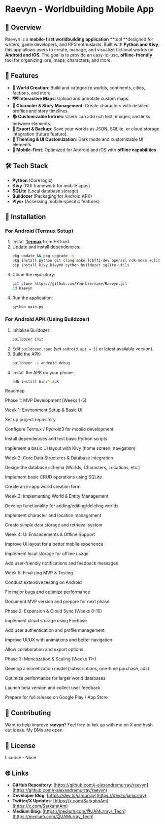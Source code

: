 # Raevyn - Worldbuilding Mobile App

## 📌 Overview

Raevyn is a **mobile-first worldbuilding application** **tool **designed for writers, game developers, and RPG enthusiasts. Built with **Python and Kivy**, this app allows users to create, manage, and visualize fictional worlds on **Android and iOS**. The goal is to provide an easy-to-use, **offline-friendly** tool for organizing lore, maps, characters, and more.

## 🚀 Features

- **📜 World Creation**: Build and categorize worlds, continents, cities, factions, and more.
- **🗺️ Interactive Maps**: Upload and annotate custom maps.
- **📖 Character & Story Management**: Create characters with detailed profiles and story timelines.
- **📚 Customizable Entries**: Users can add rich text, images, and links between elements.
- **📂 Export & Backup**: Save your worlds as JSON, SQLite, or cloud storage integration (future feature).
- **🎨 Theming & UI Customization**: Dark mode and customizable UI elements.
- **📱 Mobile-First**: Optimized for Android and iOS with **offline capabilities**.

## 🛠️ Tech Stack

- **Python** (Core logic)
- **Kivy** (GUI framework for mobile apps)
- **SQLite** (Local database storage)
- **Buildozer** (Packaging for Android APK)
- **Plyer** (Accessing mobile-specific features)

## 📲 Installation

### **For Android (Termux Setup)**

1. Install **[Termux](https://f-droid.org/packages/com.termux/)** from F-Droid.
2. Update and install dependencies:
   ```bash
   pkg update && pkg upgrade -y
   pkg install python git clang make libffi-dev openssl ndk-mesa sqlite
   pip install kivy kivymd cython buildozer sqlite-utils
   ```
3. Clone the repository:
   ```bash
   git clone https://github.com/YourUsername/Raevyn.git
   cd Raevyn
   ```
4. Run the application:
   ```bash
   python main.py
   ```

### **For Android APK (Using Buildozer)**

1. Initialize Buildozer:
   ```bash
   buildozer init
   ```
2. Edit `buildozer.spec` (set `android.api = 31` or latest available version).
3. Build the APK:
   ```bash
   buildozer -v android debug
   ```
4. Install the APK on your phone:
   ```bash
   adb install bin/*.apk
   ```

Roadmap

Phase 1: MVP Development (Weeks 1-5)

Week 1: Environment Setup & Basic UI

Set up project repository

Configure Termux / Pydroid3 for mobile development

Install dependencies and test basic Python scripts

Implement a basic UI layout with Kivy (home screen, navigation)

Week 2: Core Data Structures & Database Integration

Design the database schema (Worlds, Characters, Locations, etc.)

Implement basic CRUD operations using SQLite

Create an in-app world creation form

Week 3: Implementing World & Entity Management

Develop functionality for adding/editing/deleting worlds

Implement character and location management

Create simple data storage and retrieval system

Week 4: UI Enhancements & Offline Support

Improve UI layout for a better mobile experience

Implement local storage for offline usage

Add user-friendly notifications and feedback messages

Week 5: Finalizing MVP & Testing

Conduct extensive testing on Android

Fix major bugs and optimize performance

Document MVP version and prepare for next phase

Phase 2: Expansion & Cloud Sync (Weeks 6-10)

Implement cloud storage using Firebase

Add user authentication and profile management

Improve UI/UX with animations and better navigation

Allow collaboration and export options

Phase 3: Monetization & Scaling (Weeks 11+)

Develop a monetization model (subscriptions, one-time purchase, ads)

Optimize performance for larger world databases

Launch beta version and collect user feedback

Prepare for full release on Google Play / App Store


## 🤝 Contributing

Want to help improve **raevyn**? Feel free to link up with me on X and hash out ideas. My DMs are open.

## 📜 License

License - None

## 🌐 Links

- **GitHub Repository**: [https://github.com/j-alexandremurray/raevyn](https://github.com/j-alexandremurray/raevyn)
- **Developer Blog**: [https://dev.to/jamurray](https://dev.to/jamurray)
- **Twitter/X Updates**: [https://x.com/SarkahnAm](https://x.com/SarkahnAm)
- **Medium Blog:** [https://medium.com/@JAMurray\_Tech](https://medium.com/@JAMurray_Tech)

